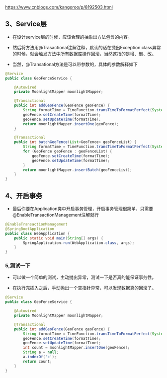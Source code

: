 https://www.cnblogs.com/kangoroo/p/8192503.html

## 3、Service层

* 在设计service层的时候，应该合理的抽象出方法包含的内容。

* 然后将方法用@Trasactional注解注释，默认的话在抛出Exception.class异常的时候，就会触发方法中所有数据库操作回滚，当然这指的是增、删、改。

* 当然，@Transational方法是可以带参数的，具体的参数解释如下


```java
@Service
public class GeoFenceService {

    @Autowired
    private MoonlightMapper moonlightMapper;

    @Transactional
    public int addGeoFence(GeoFence geoFence) {
        String formatTime = TimeFunction.transTimeToFormatPerfect(System.currentTimeMillis());
        geoFence.setCreateTime(formatTime);
        geoFence.setUpdateTime(formatTime);
        return moonlightMapper.insertOne(geoFence);
    }

    @Transactional
    public int batchGeoFence(List<GeoFence> geoFenceList) {
        String formatTime = TimeFunction.transTimeToFormatPerfect(System.currentTimeMillis());
        for (GeoFence geoFence : geoFenceList) {
            geoFence.setCreateTime(formatTime);
            geoFence.setUpdateTime(formatTime);
        }
        return moonlightMapper.insertBatch(geoFenceList);
    }
}
```

## 4、开启事务

* 最后你要在Application类中开启事务管理，开启事务管理很简单，只需要@EnableTransactionManagement注解就行

```java
@EnableTransactionManagement
@SpringBootApplication
public class WebApplication {
    public static void main(String[] args) {
        SpringApplication.run(WebApplication.class, args);
    }
}
```

### 5,测试一下

* 可以做一个简单的测试，主动抛出异常，测试一下是否真的能保证事务性。

* 在执行完插入之后，手动抛出一个空指针异常，可以发现数据真的回滚了。

```java
@Service
public class GeoFenceService {

    @Autowired
    private MoonlightMapper moonlightMapper;

    @Transactional
    public int addGeoFence(GeoFence geoFence) {
        String formatTime = TimeFunction.transTimeToFormatPerfect(System.currentTimeMillis());
        geoFence.setCreateTime(formatTime);
        geoFence.setUpdateTime(formatTime);
        int count = moonlightMapper.insertOne(geoFence);
        String a = null;
        a.indexOf('c');
        return count;
    }
}
```